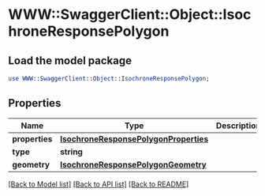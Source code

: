 # WWW::SwaggerClient::Object::IsochroneResponsePolygon

## Load the model package
```perl
use WWW::SwaggerClient::Object::IsochroneResponsePolygon;
```

## Properties
Name | Type | Description | Notes
------------ | ------------- | ------------- | -------------
**properties** | [**IsochroneResponsePolygonProperties**](IsochroneResponsePolygonProperties.md) |  | [optional] 
**type** | **string** |  | [optional] 
**geometry** | [**IsochroneResponsePolygonGeometry**](IsochroneResponsePolygonGeometry.md) |  | [optional] 

[[Back to Model list]](../README.md#documentation-for-models) [[Back to API list]](../README.md#documentation-for-api-endpoints) [[Back to README]](../README.md)


